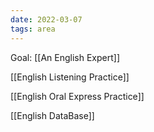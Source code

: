 ```yaml
---
date: 2022-03-07
tags: area
---
```


Goal:  [[An English Expert]] 


[[English Listening Practice]]

[[English Oral Express Practice]]

[[English DataBase]]
